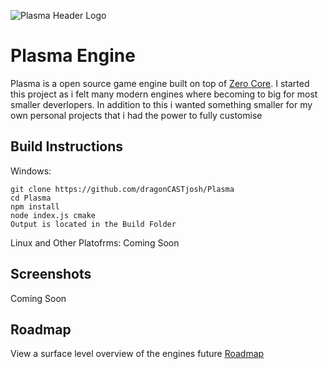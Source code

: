 ![Plasma Header Logo](https://github.com/dragonCASTjosh/Plasma/blob/master/Doc/Images/header.png)
# Plasma Engine

Plasma is a open source game engine built on top of [Zero Core](https://github.com/zeroengineteam/ZeroCore). I started this project as i felt many modern engines where becoming to big for most smaller deverlopers. In addition to this i wanted something smaller for my own personal projects that i had the power to fully customise


## Build Instructions

Windows: 
	
    git clone https://github.com/dragonCASTjosh/Plasma
    cd Plasma
    npm install
    node index.js cmake
    Output is located in the Build Folder

Linux and Other Platofrms:
	Coming Soon


## Screenshots

Coming Soon

## Roadmap
View a surface level overview of the engines future
[Roadmap](https://github.com/dragonCASTjosh/Plasma/projects/1)
